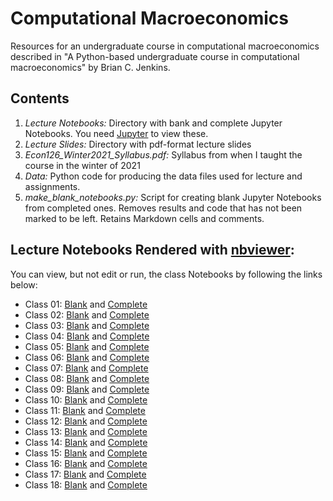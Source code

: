 # Computational Macroeconomics
Resources for an undergraduate course in computational macroeconomics described in "A Python-based undergraduate course in computational macroeconomics" by Brian C. Jenkins.

## Contents
1. *Lecture Notebooks:* Directory with bank and complete Jupyter Notebooks. You need [Jupyter](https://jupyter.org/) to view these.
2. *Lecture Slides:* Directory with pdf-format lecture slides
3. *Econ126_Winter2021_Syllabus.pdf:* Syllabus from when I taught the course in the winter of 2021
4. *Data:* Python code for producing the data files used for lecture and assignments.
5. *make_blank_notebooks.py:* Script for creating blank Jupyter Notebooks from completed ones. Removes results and code that has not been marked to be left. Retains Markdown cells and comments.

## Lecture Notebooks Rendered with [nbviewer](https://nbviewer.jupyter.org/):
You can view, but not edit or run, the class Notebooks by following the links below:

* Class 01: [Blank](https://github.com/letsgoexploring/computational-macroeconomics/blob/master/Lecture%20Notebooks/Econ126_Class_01_blank.ipynb) and [Complete](https://github.com/letsgoexploring/computational-macroeconomics/blob/master/Lecture%20Notebooks/Econ126_Class_01.ipynb)
* Class 02: [Blank](https://github.com/letsgoexploring/computational-macroeconomics/blob/master/Lecture%20Notebooks/Econ126_Class_02_blank.ipynb) and [Complete](https://github.com/letsgoexploring/computational-macroeconomics/blob/master/Lecture%20Notebooks/Econ126_Class_02.ipynb)
* Class 03: [Blank](https://github.com/letsgoexploring/computational-macroeconomics/blob/master/Lecture%20Notebooks/Econ126_Class_03_blank.ipynb) and [Complete](https://github.com/letsgoexploring/computational-macroeconomics/blob/master/Lecture%20Notebooks/Econ126_Class_03.ipynb)
* Class 04: [Blank](https://github.com/letsgoexploring/computational-macroeconomics/blob/master/Lecture%20Notebooks/Econ126_Class_04_blank.ipynb) and [Complete](https://github.com/letsgoexploring/computational-macroeconomics/blob/master/Lecture%20Notebooks/Econ126_Class_04.ipynb)
* Class 05: [Blank](https://github.com/letsgoexploring/computational-macroeconomics/blob/master/Lecture%20Notebooks/Econ126_Class_05_blank.ipynb) and [Complete](https://github.com/letsgoexploring/computational-macroeconomics/blob/master/Lecture%20Notebooks/Econ126_Class_05.ipynb)
* Class 06: [Blank](https://github.com/letsgoexploring/computational-macroeconomics/blob/master/Lecture%20Notebooks/Econ126_Class_06_blank.ipynb) and [Complete](https://github.com/letsgoexploring/computational-macroeconomics/blob/master/Lecture%20Notebooks/Econ126_Class_06.ipynb)
* Class 07: [Blank](https://github.com/letsgoexploring/computational-macroeconomics/blob/master/Lecture%20Notebooks/Econ126_Class_07_blank.ipynb) and [Complete](https://github.com/letsgoexploring/computational-macroeconomics/blob/master/Lecture%20Notebooks/Econ126_Class_07.ipynb)
* Class 08: [Blank](https://github.com/letsgoexploring/computational-macroeconomics/blob/master/Lecture%20Notebooks/Econ126_Class_08_blank.ipynb) and [Complete](https://github.com/letsgoexploring/computational-macroeconomics/blob/master/Lecture%20Notebooks/Econ126_Class_08.ipynb)
* Class 09: [Blank](https://github.com/letsgoexploring/computational-macroeconomics/blob/master/Lecture%20Notebooks/Econ126_Class_09_blank.ipynb) and [Complete](https://github.com/letsgoexploring/computational-macroeconomics/blob/master/Lecture%20Notebooks/Econ126_Class_09.ipynb)
* Class 10: [Blank](https://github.com/letsgoexploring/computational-macroeconomics/blob/master/Lecture%20Notebooks/Econ126_Class_10_blank.ipynb) and [Complete](https://github.com/letsgoexploring/computational-macroeconomics/blob/master/Lecture%20Notebooks/Econ126_Class_10.ipynb)
* Class 11: [Blank](https://github.com/letsgoexploring/computational-macroeconomics/blob/master/Lecture%20Notebooks/Econ126_Class_11_blank.ipynb) and [Complete](https://github.com/letsgoexploring/computational-macroeconomics/blob/master/Lecture%20Notebooks/Econ126_Class_11.ipynb)
* Class 12: [Blank](https://github.com/letsgoexploring/computational-macroeconomics/blob/master/Lecture%20Notebooks/Econ126_Class_12_blank.ipynb) and [Complete](https://github.com/letsgoexploring/computational-macroeconomics/blob/master/Lecture%20Notebooks/Econ126_Class_12.ipynb)
* Class 13: [Blank](https://github.com/letsgoexploring/computational-macroeconomics/blob/master/Lecture%20Notebooks/Econ126_Class_13_blank.ipynb) and [Complete](https://github.com/letsgoexploring/computational-macroeconomics/blob/master/Lecture%20Notebooks/Econ126_Class_13.ipynb)
* Class 14: [Blank](https://github.com/letsgoexploring/computational-macroeconomics/blob/master/Lecture%20Notebooks/Econ126_Class_14_blank.ipynb) and [Complete](https://github.com/letsgoexploring/computational-macroeconomics/blob/master/Lecture%20Notebooks/Econ126_Class_14.ipynb)
* Class 15: [Blank](https://github.com/letsgoexploring/computational-macroeconomics/blob/master/Lecture%20Notebooks/Econ126_Class_15_blank.ipynb) and [Complete](https://github.com/letsgoexploring/computational-macroeconomics/blob/master/Lecture%20Notebooks/Econ126_Class_15.ipynb)
* Class 16: [Blank](https://github.com/letsgoexploring/computational-macroeconomics/blob/master/Lecture%20Notebooks/Econ126_Class_16_blank.ipynb) and [Complete](https://github.com/letsgoexploring/computational-macroeconomics/blob/master/Lecture%20Notebooks/Econ126_Class_16.ipynb)
* Class 17: [Blank](https://github.com/letsgoexploring/computational-macroeconomics/blob/master/Lecture%20Notebooks/Econ126_Class_17_blank.ipynb) and [Complete](https://github.com/letsgoexploring/computational-macroeconomics/blob/master/Lecture%20Notebooks/Econ126_Class_17.ipynb)
* Class 18: [Blank](https://github.com/letsgoexploring/computational-macroeconomics/blob/master/Lecture%20Notebooks/Econ126_Class_18_blank.ipynb) and [Complete](https://github.com/letsgoexploring/computational-macroeconomics/blob/master/Lecture%20Notebooks/Econ126_Class_18.ipynb)
